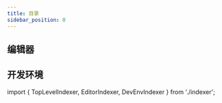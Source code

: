 ```yaml
---
title: 目录
sidebar_position: 0
---
```


<TopLevelIndexer />

## 编辑器

<EditorIndexer />

## 开发环境

<DevEnvIndexer />

import { TopLevelIndexer, EditorIndexer, DevEnvIndexer } from './indexer';
